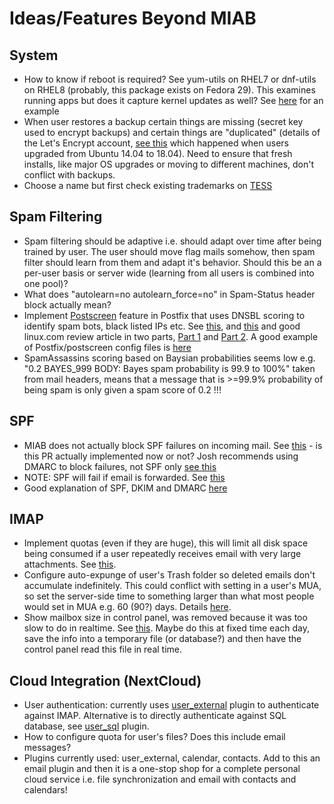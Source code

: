 # Ideas/Features Beyond MIAB #

## System ##
* How to know if reboot is required? See yum-utils on RHEL7 or dnf-utils on RHEL8 (probably, this package exists on Fedora 29). This examines running apps but does it capture kernel updates as well? See [here](https://serverfault.com/questions/122178/how-can-i-check-from-the-command-line-if-a-reboot-is-required-on-rhel-or-centos) for an example
* When user restores a backup certain things are missing (secret key used to encrypt backups) and certain things are "duplicated" (details of the Let's Encrypt account, [see this](https://discourse.mailinabox.email/t/multiple-lets-encrypt-accounts-preventing-certificate-from-renewing/4468) which happened when users upgraded from Ubuntu 14.04 to 18.04). Need to ensure that fresh installs, like major OS upgrades or moving to different machines, don't conflict with backups.
* Choose a name but first check existing trademarks on [TESS](http://tmsearch.uspto.gov/bin/gate.exe?f=searchss&state=4801:d3huad.1.1)

## Spam Filtering ##
* Spam filtering should be adaptive i.e. should adapt over time after being trained by user. The user should move flag mails somehow, then spam filter should learn from them and adapt it's behavior. Should this be an a per-user basis or server wide (learning from all users is combined into one pool)?
* What does "autolearn=no autolearn_force=no" in Spam-Status header block actually mean?
* Implement [Postscreen](http://www.postfix.org/POSTSCREEN_README.html) feature in Postfix that uses DNSBL scoring to identify spam bots, black listed IPs etc. See [this](https://github.com/mail-in-a-box/mailinabox/issues/910), and [this](http://rob0.nodns4.us/postscreen.html) and good linux.com review article in two parts, [Part 1](https://www.linux.com/learn/empower-smtp-postscreen-part-1) and [Part 2](https://www.linux.com/learn/how-use-postfix-postscreen-test-email-spam-part-2). A good example of Postfix/postscreen config files is [here](http://rob0.nodns4.us/postscreen.html)
* SpamAssassins scoring based on Baysian probabilities seems low e.g. "0.2 BAYES_999 BODY: Bayes spam probability is 99.9 to 100%" taken from mail headers, means that a message that is >=99.9% probability of being spam is only given a spam score of 0.2 !!!

## SPF ##
* MIAB does not actually block SPF failures on incoming mail. See [this](https://github.com/mail-in-a-box/mailinabox/pull/760) - is this PR actually implemented now or not? Josh recommends using DMARC to block failures, not SPF only [see this](https://discourse.mailinabox.email/t/why-are-these-spoofed-emails-to-myself-not-blocked/4636/9)
* NOTE: SPF will fail if email is forwarded. See [this](https://www.dmarcanalyzer.com/spf/)
* Good explanation of SPF, DKIM and DMARC [here](https://www.linode.com/docs/email/postfix/configure-spf-and-dkim-in-postfix-on-debian-8/)

## IMAP ##
* Implement quotas (even if they are huge), this will limit all disk space being consumed if a user repeatedly receives email with very large attachments. See [this](https://wiki2.dovecot.org/Quota).
* Configure auto-expunge of user's Trash folder so deleted emails don't accumulate indefinitely. This could conflict with setting in a user's MUA, so set the server-side time to something larger than what most people would set in MUA e.g. 60 (90?) days. Details [here](https://wiki2.dovecot.org/MailboxSettings).
* Show mailbox size in control panel, was removed because it was too slow to do in realtime. See [this](https://github.com/mail-in-a-box/mailinabox/commit/c5c413b44725cea033a6b0ffeb3e77c7b447335e). Maybe do this at fixed time each day, save the info into  a temporary file (or database?) and then have the control panel read this file in real time.

## Cloud Integration (NextCloud) ##
* User authentication: currently uses [user_external](https://github.com/nextcloud/user_external/) plugin to authenticate against IMAP. Alternative is to directly authenticate against SQL database, see [user_sql](https://github.com/nextcloud/user_external/) plugin.
* How to configure quota for user's files? Does this include email messages?
* Plugins currently used: user_external, calendar, contacts. Add to this an email plugin and then it is a one-stop shop for a complete personal cloud service i.e. file synchronization and email with contacts and calendars!
